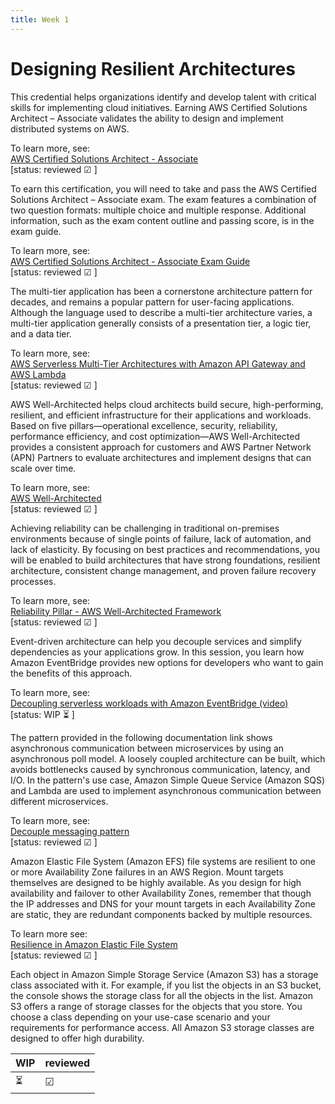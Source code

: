 ```yaml
---
title: Week 1
---
```

# Designing Resilient Architectures

This credential helps organizations identify and develop talent with critical skills for implementing cloud initiatives. Earning AWS Certified Solutions Architect – Associate validates the ability to design and implement distributed systems on AWS.

To learn more, see:    
[AWS Certified Solutions Architect - Associate](https://aws.amazon.com/certification/certified-solutions-architect-associate/)    
[status: reviewed &#9745; ]

To earn this certification, you will need to take and pass the AWS Certified Solutions Architect – Associate exam. The exam features a combination of two question formats: multiple choice and multiple response. Additional information, such as the exam content outline and passing score, is in the exam guide.

To learn more, see:   
[AWS Certified Solutions Architect - Associate Exam Guide](https://d1.awsstatic.com/training-and-certification/docs-sa-assoc/AWS-Certified-Solutions-Architect-Associate_Exam-Guide.pdf)   
[status: reviewed &#9745; ]

The multi-tier application has been a cornerstone architecture pattern for decades, and remains a popular pattern for user-facing applications. Although the language used to describe a multi-tier architecture varies, a multi-tier application generally consists of a presentation tier, a logic tier, and a data tier.

To learn more, see:     
[AWS Serverless Multi-Tier Architectures with Amazon API Gateway and AWS Lambda](https://docs.aws.amazon.com/whitepapers/latest/serverless-multi-tier-architectures-api-gateway-lambda/introduction.html)    
[status: reviewed &#9745; ]

AWS Well-Architected helps cloud architects build secure, high-performing, resilient, and efficient infrastructure for their applications and workloads. Based on five pillars—operational excellence, security, reliability, performance efficiency, and cost optimization—AWS Well-Architected provides a consistent approach for customers and AWS Partner Network (APN) Partners to evaluate architectures and implement designs that can scale over time.

To learn more, see:     
[AWS Well-Architected](https://aws.amazon.com/architecture/well-architected/)    
[status: reviewed &#9745; ]

Achieving reliability can be challenging in traditional on-premises environments because of single points of failure, lack of automation, and lack of elasticity. By focusing on best practices and recommendations, you will be enabled to build architectures that have strong foundations, resilient architecture, consistent change management, and proven failure recovery processes.

To learn more, see:   
[Reliability Pillar - AWS Well-Architected Framework](https://docs.aws.amazon.com/wellarchitected/latest/reliability-pillar/welcome.html)      
[status: reviewed &#9745; ]

Event-driven architecture can help you decouple services and simplify dependencies as your applications grow. In this session, you learn how Amazon EventBridge provides new options for developers who want to gain the benefits of this approach.

To learn more, see:      
 [Decoupling serverless workloads with Amazon EventBridge (video)](https://youtu.be/VI79XQW4dIM?t=141)    
 [status: WIP ⏳ ]

The pattern provided in the following documentation link shows asynchronous communication between microservices by using an asynchronous poll model. A loosely coupled architecture can be built, which avoids bottlenecks caused by synchronous communication, latency, and I/O. In the pattern's use case, Amazon Simple Queue Service (Amazon SQS) and Lambda are used to implement asynchronous communication between different microservices.

To learn more, see:     
[Decouple messaging pattern](https://docs.aws.amazon.com/prescriptive-guidance/latest/modernization-integrating-microservices/decouple-messaging.html)     
[status: reviewed &#9745; ]

Amazon Elastic File System (Amazon EFS) file systems are resilient to one or more Availability Zone failures in an AWS Region. Mount targets themselves are designed to be highly available. As you design for high availability and failover to other Availability Zones, remember that though the IP addresses and DNS for your mount targets in each Availability Zone are static, they are redundant components backed by multiple resources.

To learn more see:     
[Resilience in Amazon Elastic File System](https://docs.aws.amazon.com/efs/latest/ug/disaster-recovery-resiliency.html)     
[status: reviewed &#9745; ]

Each object in Amazon Simple Storage Service (Amazon S3) has a storage class associated with it. For example, if you list the objects in an S3 bucket, the console shows the storage class for all the objects in the list. Amazon S3 offers a range of storage classes for the objects that you store. You choose a class depending on your use-case scenario and your requirements for performance access. All Amazon S3 storage classes are designed to offer high durability.


| WIP | reviewed |
| --------- | ------- |
| ⏳ | &#9745; |